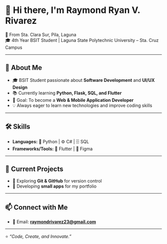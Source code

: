 # 👋 Hi there, I'm **Raymond Ryan V. Rivarez**  
📍 From Sta. Clara Sur, Pila, Laguna  
🎓 4th Year BSIT Student | Laguna State Polytechnic University – Sta. Cruz Campus  

---

## 🚀 About Me
- 🎓 BSIT Student passionate about **Software Development** and **UI/UX Design**  
- 📚 Currently learning **Python, Flask, SQL, and Flutter**  
- 🎯 Goal: To become a **Web & Mobile Application Developer**  
- 💡 Always eager to learn new technologies and improve coding skills  

---

## 🛠️ Skills
- **Languages:** 🐍 Python | ⚙️ C# | 🗄️ SQL  
- **Frameworks/Tools:** 📱 Flutter | 🎨 Figma  

---

## 📂 Current Projects
- 🔧 Exploring **Git & GitHub** for version control  
- 📱 Developing **small apps** for my portfolio  

---

## 📫 Connect with Me
- 📧 Email: **raymondrivarez23@gmail.com**  

---

⭐ *“Code, Create, and Innovate.”*  
